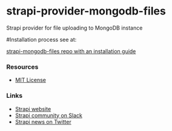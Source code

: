 # strapi-provider-mongodb-files

Strapi provider for file uploading to MongoDB instance

#Installation process see at: 

[strapi-mongodb-files repo with an installation guide](https://github.com/AHgPuK/strapi-mongodb-files#readme)

### Resources

- [MIT License](LICENSE.md)

### Links

- [Strapi website](http://strapi.io/)
- [Strapi community on Slack](http://slack.strapi.io)
- [Strapi news on Twitter](https://twitter.com/strapijs)

